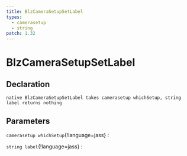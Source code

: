 ```yaml
---
title: BlzCameraSetupSetLabel
types:
  - camerasetup
  - string
patch: 1.32
---
```


# BlzCameraSetupSetLabel

## Declaration

```jass
native BlzCameraSetupSetLabel takes camerasetup whichSetup, string label returns nothing
```

## Parameters
`camerasetup whichSetup`{!language=jass}
: 

`string label`{!language=jass}
: 
